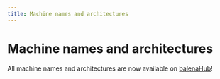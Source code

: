 ```yaml
---
title: Machine names and architectures
---
```


# Machine names and architectures

All machine names and architectures are now available on [balenaHub](https://hub.balena.io/device-types)!